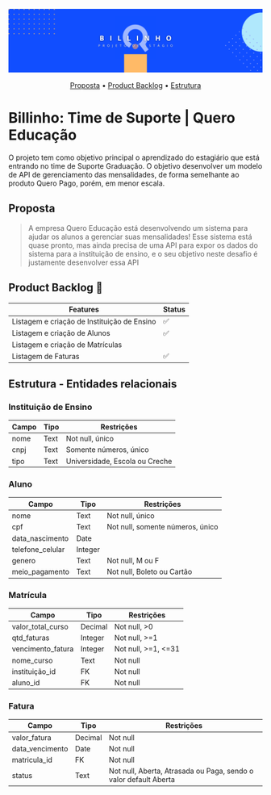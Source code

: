 ![Logo do GitHub](https://github.com/BeatrizPlacido/Billinho_/blob/main/Logo.png)

<div align="center">
  <a href="#Proposta">Proposta</a> •
  <a href="#Product Backlog">Product Backlog</a> •
  <a href="#Estrutura - Entidades relacionais">Estrutura</a>
</div>


# Billinho: Time de Suporte | Quero Educação
O projeto tem como objetivo principal o aprendizado do estagiário que está entrando no time de Suporte Graduação. O objetivo desenvolver um modelo de API de gerenciamento das mensalidades, de forma semelhante ao produto Quero Pago, porém, em menor escala.

## Proposta
> A empresa Quero Educação está desenvolvendo um sistema para ajudar os alunos a gerenciar suas mensalidades! Esse sistema está quase pronto, mas ainda precisa de uma API para expor os dados do sistema para a instituição de ensino, e o seu objetivo neste desafio é justamente desenvolver essa API

## Product Backlog 📜
| Features                                  |Status| 
|-------------------------------------------|------|
|Listagem e criação de Instituição de Ensino|  ✅  |
|Listagem e criação de Alunos               |  ✅  |
|Listagem e criação de Matrículas           |      |
|Listagem de Faturas                        |  ✅  |



## Estrutura - Entidades relacionais
### Instituição de Ensino
| Campo | Tipo | Restrições                    |
|-------|------|-------------------------------|
|nome   |Text  |Not null, único                |
|cnpj   |Text  |Somente números, único         |
|tipo   |Text  |Universidade, Escola ou Creche |

### Aluno
| Campo          | Tipo  | Restrições                      |
|----------------|-------|---------------------------------|
|nome            |Text   |Not null, único                  |
|cpf             |Text   |Not null, somente números, único |
|data_nascimento |Date   |                                 |
|telefone_celular|Integer|                                 |
|genero          |Text   |Not null, M ou F                 |
|meio_pagamento  |Text   |Not null, Boleto ou Cartão       |


### Matrícula
| Campo           | Tipo  | Restrições        |
|-----------------|-------|-------------------|
|valor_total_curso|Decimal|Not null, >0       |
|qtd_faturas      |Integer|Not null, >=1      |
|vencimento_fatura|Integer|Not null, >=1, <=31|
|nome_curso       |Text   |Not null           |
|instituição_id   |FK     |Not null           |
|aluno_id         |FK     |Not null           |

### Fatura
| Campo         | Tipo  | Restrições                                                     |
|---------------|-------|----------------------------------------------------------------|
|valor_fatura   |Decimal|Not null                                                        |
|data_vencimento|Date   |Not null                                                        |
|matricula_id   |FK     |Not null                                                        | 
|status         |Text   |Not null, Aberta, Atrasada ou Paga, sendo o valor default Aberta|
